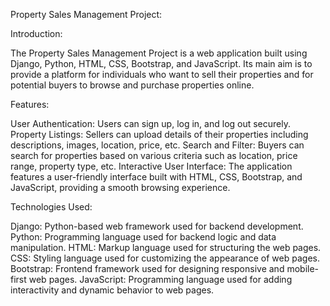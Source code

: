 Property Sales Management Project:

Introduction:

The Property Sales Management Project is a web application built using Django, 
Python, HTML, CSS, Bootstrap, and JavaScript. Its main aim is to provide a 
platform for individuals who want to sell their properties and for potential buyers to browse and purchase properties online.

Features:

User Authentication: Users can sign up, log in, and log out securely.
Property Listings: Sellers can upload details of their properties including descriptions, images, location, price, etc.
Search and Filter: Buyers can search for properties based on various criteria such as location, price range, property type, etc.
Interactive User Interface: The application features a user-friendly interface built with HTML, CSS, Bootstrap, and JavaScript, providing a smooth browsing experience.


Technologies Used:

Django: Python-based web framework used for backend development.
Python: Programming language used for backend logic and data manipulation.
HTML: Markup language used for structuring the web pages.
CSS: Styling language used for customizing the appearance of web pages.
Bootstrap: Frontend framework used for designing responsive and mobile-first web pages.
JavaScript: Programming language used for adding interactivity and dynamic behavior to web pages.
